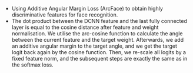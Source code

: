 - Using Additive Angular Margin Loss (ArcFace) to obtain highly discriminative features for face recognition.
- The dot product between the DCNN feature and the last fully connected layer is equal to the cosine distance after feature and weight normalisation. We utilise the arc-cosine function to calculate the angle between the current feature and the target weight. Afterwards, we add an additive angular margin to the target angle, and we get the target logit back again by the cosine function. Then, we re-scale all logits by a fixed feature norm, and the subsequent steps are exactly the same as in the softmax loss.